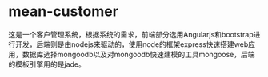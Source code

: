 # mean-customer
这是一个客户管理系统，根据系统的需求，前端部分选用Angularjs和bootstrap进行开发，后端则是由nodejs来驱动的，使用node的框架express快速搭建web应用，数据库选择mongoodb以及对mongoodb快速建模的工具mongoose，后端的模板引擎用的是jade。
